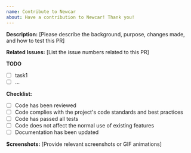 ```yaml
---
name: Contribute to Newcar
about: Have a contribution to Newcar! Thank you!
---
```


**Description:** [Please describe the background, purpose, changes made, and how to test this PR]

**Related Issues:** [List the issue numbers related to this PR]

**TODO**
- [ ] task1
- [ ] ...

**Checklist:**

- [ ]  Code has been reviewed
- [ ]  Code complies with the project's code standards and best practices
- [ ]  Code has passed all tests
- [ ]  Code does not affect the normal use of existing features
- [ ]  Documentation has been updated

**Screenshots:** [Provide relevant screenshots or GIF animations]